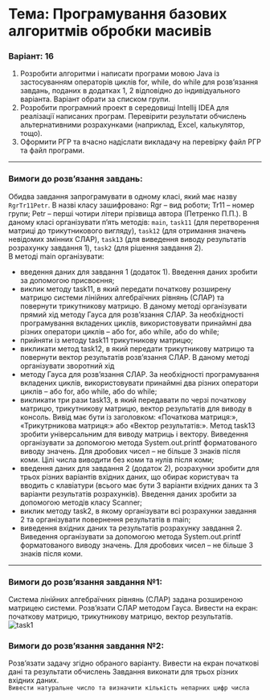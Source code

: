 # Тема: Програмування базових алгоритмів обробки масивів
### Варіант: 16

1. Розробити алгоритми і написати програми мовою Java із застосуванням операторів циклів for, while, do while для розв’язання завдань,
поданих в додатках 1, 2 відповідно до індивідуального варіанта. Варіант обрати за списком групи.
2. Розробити програмний проект в середовищі Intellij IDEA для реалізації написаних програм. Перевірити результати обчислень альтернативними
розрахунками (наприклад, Excel, калькулятор, тощо). 
3. Оформити РГР та вчасно надіслати викладачу на перевірку файл РГР та файл програми.

---
### Вимоги до розв’язання завдань: <br>
Обидва завдання запрограмувати в одному класі, який має назву `RgrTr11Petr`. В назві класу зашифровано: Rgr – вид роботи; Tr11 – номер групи; Petr – перші 
чотири літери прізвища автора (Петренко П.П.). В даному класі організувати п’ять методів: `main`, `task11` (для перетворення матриці до трикутникового вигляду),
`task12` (для отримання значень невідомих змінних СЛАР), `task13` (для виведення виводу результатів розрахунку завдання 1), `task2` (для рішення завдання 2). <br>
В методі main організувати:
- введення даних для завдання 1 (додаток 1). Введення даних зробити за допомогою присвоєння;
- виклик методу task11, в який передати початкову розширену матрицю системи лінійних алгебраїчних рівнянь (СЛАР) та повернути трикутникову
матрицю. В даному методі організувати прямий хід методу Гауса для розв’язання СЛАР. За необхідності програмування вкладених циклів,
використовувати принаймні два різних оператори циклів – або for, або while, або do while;
- прийняти із методу task11 трикутникову матрицю;
- викликати метод task12, в який передати трикутникову матрицю та повернути вектор результатів розв’язання СЛАР. В даному методі організувати зворотний хід 
- методу Гауса для розв’язання СЛАР. За необхідності програмування вкладених циклів, використовувати принаймні два різних оператори циклів – або for, або while, або do while;
- викликати три рази task13, в який передавати по черзі початкову матрицю, трикутникову матрицю, вектор результатів для виводу в консоль.
Вивід має бути із заголовком: «Початкова матриця:», «Трикутрникова матриця:» або «Вектор результатів:». Метод task13 зробити універсальним для
виводу матриць і вектору. Виведення організувати за допомогою метода System.out.printf форматованого виводу значень. Для дробових чисел – не
більше 3 знаків після коми. Цілі числа виводити без коми та нулів після коми;
- введення даних для завдання 2 (додаток 2), розрахунки зробити для трьох різних варіантів вхідних даних, що обирає користувач та вводить с
клавіатури (всього має бути 3 варіанти вхідних даних та 3 варіанти результатів розрахунків). Введення даних зробити за допомогою методів
класу Scanner;
- виклик методу task2, в якому організувати всі розрахунки завдання 2 та організувати повернення результатів в main;
- виведення вхідних даних та результатів розрахунку завдання 2. Виведення організувати за допомогою метода System.out.printf форматованого виводу значень. Для 
дробових чисел – не більше 3 знаків після коми.
---
### Вимоги до розв’язання завдання №1: <br>
Система лінійних алгебраїчних рівнянь (СЛАР) задана розширеною матрицею системи. Розв’язати СЛАР методом Гауса. Вивести на екран: початкову матрицю, 
трикутникову матрицю, вектор результатів. <br>
![task1](https://github.com/mickzle/KPI_Chores/blob/6beb88acf7554990620846e4c9c01b3cbdf2bc1a/1st%20term/Programming%20of%20algorithmic%20structures/RGR/task1.png)

### Вимоги до розв’язання завдання №2: <br>
Розв’язати задачу згідно обраного варіанту. Вивести на екран початкові дані та результати обчислень Завдання виконати для трьох різних вхідних даних.<br>
`Вивести натуральне число та визначити кількість непарних цифр числа`
